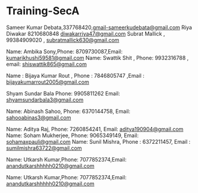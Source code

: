 
# Training-SecA 

Sameer Kumar Debata,337768420,gmail-sameerkudebata@gmail.com
Riya Diwakar 8210680848 diwakarriya47@gmail.com
Subrat Mallick , 99384909020 , subratmallick630@gmail.com

Name: Ambika Sony,Phone: 8709730087,Email: kumarikhushi59581@gmail.com
Name: Swattik Shit , Phone: 9932316788 , email: shiswattik865@gmail.com


Name : Bijaya Kumar Rout , Phone :  7846805747 ,Email : bijayakumarrout2005@gmail.com

Shyam Sundar Bala Phone: 9905811262 Email: shyamsundarbala3@gmail.com

Name: Abinash Sahoo, Phone: 6370144758, Email: sahooabinas3@gmail.com

Name: Aditya Raj, Phone: 7260854241, Email: aditya190904@gmail.com
Name: Soham Mukherjee, Phone: 9065349149, Email: sohamaxpauli@gmail.com
Name: Sunil Mishra, Phone : 6372211457, Email : sumilmishra63722@gmail.com

Name: Utkarsh Kumar,Phone: 7077852374,Email: anandutkarshhhhh0210@gmail.com


Name: Utkarsh Kumar,Phone: 7077852374,Email: anandutkarshhhhh0210@gmail.com

